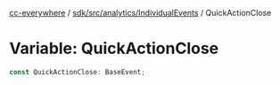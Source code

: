 [cc-everywhere](../../../../../index.md) / [sdk/src/analytics/IndividualEvents](../index.md) / QuickActionClose

# Variable: QuickActionClose

```ts
const QuickActionClose: BaseEvent;
```
